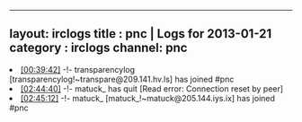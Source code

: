 
---
layout: irclogs
title : pnc | Logs for 2013-01-21
category : irclogs
channel: pnc
---
<li class="logitem"><a href="#00:39:42" name="00:39:42" class="time">[00:39:42]</a> -!- <span class="join">transparencylog</span> [transparencylog!~transpare@209.141.hv.ls] has joined #pnc </li>
<li class="logitem"><a href="#02:44:40" name="02:44:40" class="time">[02:44:40]</a> -!- <span class="quit">matuck_</span> has quit [Read error: Connection reset by peer] </li>
<li class="logitem"><a href="#02:45:12" name="02:45:12" class="time">[02:45:12]</a> -!- <span class="join">matuck_</span> [matuck_!~matuck@205.144.iys.ix] has joined #pnc </li>


